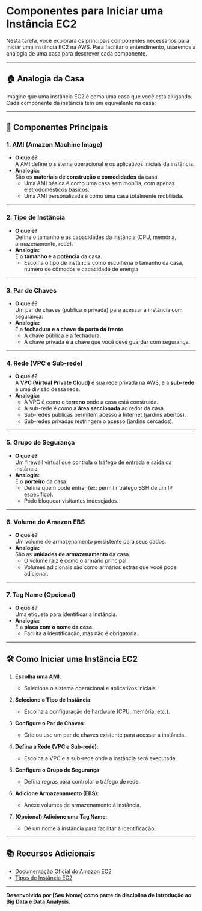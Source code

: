 # Componentes para Iniciar uma Instância EC2

Nesta tarefa, você explorará os principais componentes necessários para iniciar uma instância EC2 na AWS. Para facilitar o entendimento, usaremos a analogia de uma casa para descrever cada componente.

---

## 🏠 **Analogia da Casa**

Imagine que uma instância EC2 é como uma casa que você está alugando. Cada componente da instância tem um equivalente na casa:

---

## 🧱 **Componentes Principais**

### 1. **AMI (Amazon Machine Image)**
   - **O que é?**  
     A AMI define o sistema operacional e os aplicativos iniciais da instância.
   - **Analogia:**  
     São os **materiais de construção e comodidades** da casa.  
     - Uma AMI básica é como uma casa sem mobília, com apenas eletrodomésticos básicos.  
     - Uma AMI personalizada é como uma casa totalmente mobiliada.

---

### 2. **Tipo de Instância**
   - **O que é?**  
     Define o tamanho e as capacidades da instância (CPU, memória, armazenamento, rede).
   - **Analogia:**  
     É o **tamanho e a potência** da casa.  
     - Escolha o tipo de instância como escolheria o tamanho da casa, número de cômodos e capacidade de energia.

---

### 3. **Par de Chaves**
   - **O que é?**  
     Um par de chaves (pública e privada) para acessar a instância com segurança.
   - **Analogia:**  
     É a **fechadura e a chave da porta da frente**.  
     - A chave pública é a fechadura.  
     - A chave privada é a chave que você deve guardar com segurança.

---

### 4. **Rede (VPC e Sub-rede)**
   - **O que é?**  
     A **VPC (Virtual Private Cloud)** é sua rede privada na AWS, e a **sub-rede** é uma divisão dessa rede.
   - **Analogia:**  
     - A VPC é como o **terreno** onde a casa está construída.  
     - A sub-rede é como a **área seccionada** ao redor da casa.  
     - Sub-redes públicas permitem acesso à Internet (jardins abertos).  
     - Sub-redes privadas restringem o acesso (jardins cercados).

---

### 5. **Grupo de Segurança**
   - **O que é?**  
     Um firewall virtual que controla o tráfego de entrada e saída da instância.
   - **Analogia:**  
     É o **porteiro** da casa.  
     - Define quem pode entrar (ex: permitir tráfego SSH de um IP específico).  
     - Pode bloquear visitantes indesejados.

---

### 6. **Volume do Amazon EBS**
   - **O que é?**  
     Um volume de armazenamento persistente para seus dados.
   - **Analogia:**  
     São as **unidades de armazenamento** da casa.  
     - O volume raiz é como o armário principal.  
     - Volumes adicionais são como armários extras que você pode adicionar.

---

### 7. **Tag Name (Opcional)**
   - **O que é?**  
     Uma etiqueta para identificar a instância.
   - **Analogia:**  
     É a **placa com o nome da casa**.  
     - Facilita a identificação, mas não é obrigatória.

---

## 🛠 **Como Iniciar uma Instância EC2**

1. **Escolha uma AMI**:  
   - Selecione o sistema operacional e aplicativos iniciais.

2. **Selecione o Tipo de Instância**:  
   - Escolha a configuração de hardware (CPU, memória, etc.).

3. **Configure o Par de Chaves**:  
   - Crie ou use um par de chaves existente para acessar a instância.

4. **Defina a Rede (VPC e Sub-rede)**:  
   - Escolha a VPC e a sub-rede onde a instância será executada.

5. **Configure o Grupo de Segurança**:  
   - Defina regras para controlar o tráfego de rede.

6. **Adicione Armazenamento (EBS)**:  
   - Anexe volumes de armazenamento à instância.

7. **(Opcional) Adicione uma Tag Name**:  
   - Dê um nome à instância para facilitar a identificação.

---

## 📚 **Recursos Adicionais**

- [Documentação Oficial do Amazon EC2](https://docs.aws.amazon.com/ec2/)
- [Tipos de Instância EC2](https://aws.amazon.com/ec2/instance-types/)

---

**Desenvolvido por [Seu Nome] como parte da disciplina de Introdução ao Big Data e Data Analysis.**

